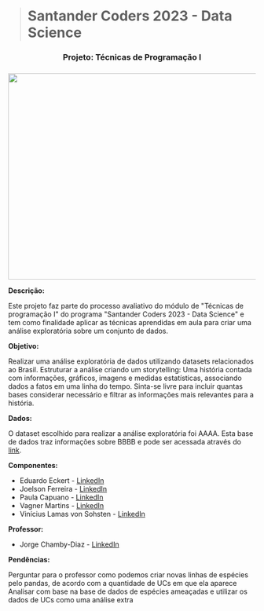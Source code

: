 >  # Santander Coders 2023 - Data Science

 

<center><h3>Projeto: Técnicas de Programação I<h3></center>



<p align="center">
  <img width="720" height="420" src="https://i0.wp.com/jornal.usp.br/wp-content/uploads/2019/09/20190920_00_biodiversidade3.jpg?fit=800%2C420&ssl=1">
</p>

**Descrição:**<br>

Este projeto faz parte do processo avaliativo do módulo de "Técnicas de programação I" do programa "Santander Coders 2023 - Data Science" e tem como finalidade aplicar as técnicas aprendidas em aula para criar uma análise exploratória sobre um conjunto de dados.

  

**Objetivo:**<br>

Realizar uma análise exploratória de dados utilizando datasets relacionados ao Brasil. Estruturar a análise criando um storytelling: Uma história contada com informações, gráficos, imagens e medidas estatísticas, associando dados a fatos em uma linha do tempo. Sinta-se livre para incluir quantas bases considerar necessário e filtrar as informações mais relevantes para a história.

  

**Dados:**<br>

O dataset escolhido para realizar a análise exploratória foi AAAA. Esta base de dados traz informações sobre BBBB e pode ser acessada através do [link](https://dados.gov.br/dados/conjuntos-dados/monitoramento-da-biodiversidade-em-unidades-de-conservacao-federais).


**Componentes:**<br>

- Eduardo Eckert - <a href="https://www.linkedin.com/in/eduardo-eckert/" target="_blank">LinkedIn</a>
- Joelson Ferreira - <a href="https://www.linkedin.com/in/joelsons/" target="_blank">LinkedIn</a>
- Paula Capuano - <a href="https://www.linkedin.com/in/paulacapuano/" target="_blank">LinkedIn</a>
- Vagner Martins - <a href="https://www.linkedin.com/in/vagner-martins/" target="_blank">LinkedIn</a>
- Vinícius Lamas von Sohsten - <a href="https://www.linkedin.com/in/vinicius-sohsten/" target="_blank">LinkedIn</a>
  
**Professor:**<br>

- Jorge Chamby-Diaz - [LinkedIn](https://www.linkedin.com/in/jchambyd/)
    
**Pendências:**<br>

Perguntar para o professor como podemos criar novas linhas de espécies pelo pandas, de acordo com a quantidade de UCs em que ela aparece
Analisar com base na base de dados de espécies ameaçadas e utilizar os dados de UCs como uma análise extra

